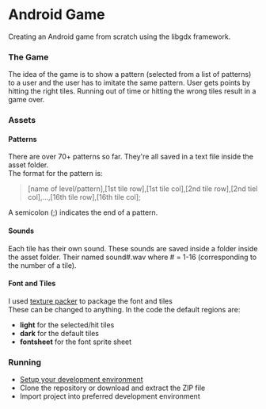 # Android Game
Creating an Android game from scratch using the libgdx framework.

### The Game
The idea of the game is to show a pattern (selected from a list of patterns) to a user and the user has to imitate the same pattern. User gets points by hitting the right tiles. Running out of time or hitting the wrong tiles result in a game over.

### Assets

#### Patterns
There are over 70+ patterns so far. They're all saved in a text file inside the asset folder.    
The format for the pattern is:    

> [name of level/pattern],[1st tile row],[1st tile col],[2nd tile row],[2nd tiel col],...,[16th tile row],[16th tile col];     

A semicolon (;) indicates the end of a pattern.

#### Sounds
Each tile has their own sound. These sounds are saved inside a folder inside the asset folder. Their named sound#.wav where # = 1-16 (corresponding to the number of a tile).

#### Font and Tiles
I used [texture packer](https://code.google.com/p/libgdx-texturepacker-gui/) to package the font and tiles    
These can be changed to anything. In the code the default regions are:
- **light** for the selected/hit tiles
- **dark** for the default tiles
- **fontsheet** for the font sprite sheet

### Running
- [Setup your development environment](https://github.com/libgdx/libgdx/wiki)
- Clone the repository or download and extract the ZIP file
- Import project into preferred development environment
